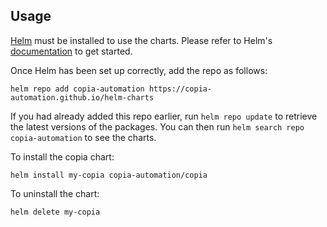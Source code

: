 ## Usage

[Helm](https://helm.sh) must be installed to use the charts.  Please refer to
Helm's [documentation](https://helm.sh/docs) to get started.

Once Helm has been set up correctly, add the repo as follows:

`helm repo add copia-automation https://copia-automation.github.io/helm-charts`

If you had already added this repo earlier, run `helm repo update` to retrieve
the latest versions of the packages.  You can then run `helm search repo
copia-automation` to see the charts.

To install the copia chart:

`helm install my-copia copia-automation/copia`

To uninstall the chart:

`helm delete my-copia`
